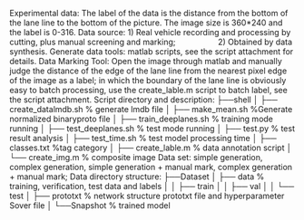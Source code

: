 Experimental data: The label of the data is the distance from the bottom of the lane line to the bottom of the picture. The image size is 360*240 and the label is 0-316.
Data source: 1) Real vehicle recording and processing by cutting, plus manual screening and marking;
                  2) Obtained by data synthesis.
Generate data tools: matlab scripts, see the script attachment for details.
Data Marking Tool: Open the image through matlab and manually judge the distance of the edge of the lane line from the nearest pixel edge of the image as a label; in which the boundary of the lane line is obviously easy to batch processing, use the create_lable.m script to batch label, see the script attachment.
Script directory and description:
├──shell
│ ├── create_datalmdb.sh % generate lmdb file
│ ├── make_mean.sh %Generate normalized binaryproto file
│ ├── train_deeplanes.sh % training mode running
│ ├── test_deeplanes.sh % test mode running
│ ├── test.py % test result analysis
│ ├── test_time.sh % test model processing time
│ ├── classes.txt %tag category
│ ├── create_lable.m % data annotation script
│ └── create_img.m % composite image
Data set: simple generation, complex generation, simple generation + manual mark, complex generation + manual mark;
Data directory structure:
├──Dataset
│ ├── data % training, verification, test data and labels
│ │ ├── train
│ │ ├── val
│ │ └── test
│ ├── prototxt % network structure prototxt file and hyperparameter Sover file
│ └──Snapshot % trained model
